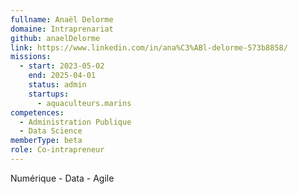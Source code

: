 ```yaml
---
fullname: Anaël Delorme
domaine: Intraprenariat
github: anaelDelorme
link: https://www.linkedin.com/in/ana%C3%ABl-delorme-573b8858/
missions:
  - start: 2023-05-02
    end: 2025-04-01
    status: admin
    startups:
      - aquaculteurs.marins
competences:
  - Administration Publique
  - Data Science
memberType: beta
role: Co-intrapreneur
---
```

Numérique - Data - Agile